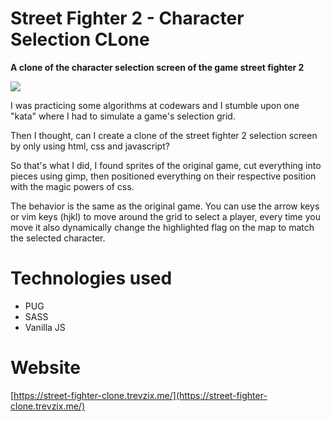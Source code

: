 # Street Fighter 2 - Character Selection CLone

**A clone of the character selection screen of the game street fighter 2**

![](https://i.imgur.com/EFHkFRl.png)

I was practicing some algorithms at codewars and I stumble upon one "kata" where I had to simulate a game's selection grid.

Then I thought, can I create a clone of the street fighter 2 selection screen by only using html, css and javascript?

So that's what I did, I found sprites of the original game, cut everything into pieces using gimp, then positioned everything on their respective position with the magic powers of css.

The behavior is the same as the original game. You can use the arrow keys or vim keys (hjkl) to move around the grid to select a player, every time you move it also dynamically change the highlighted flag on the map to match the selected character.


# Technologies used
- PUG
- SASS
- Vanilla JS

# Website
[https://street-fighter-clone.trevzix.me/](https://street-fighter-clone.trevzix.me/)
